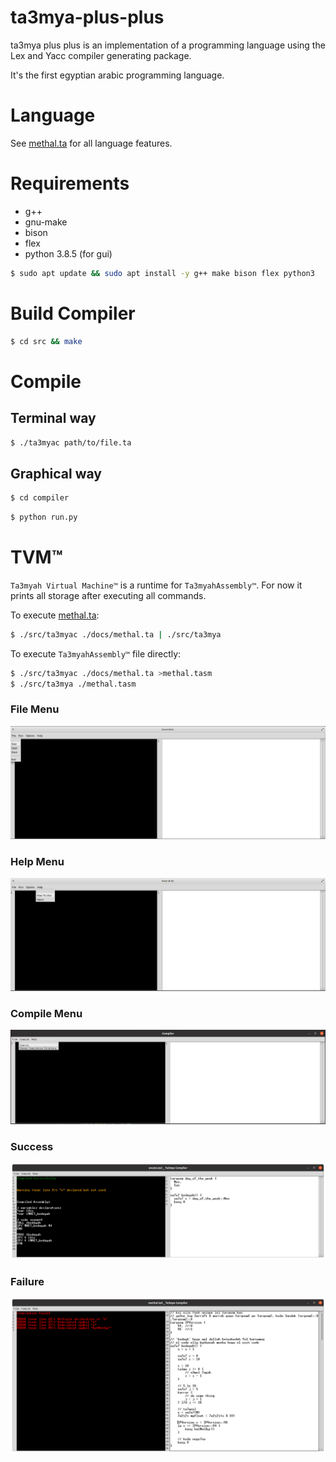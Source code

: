 # ta3mya-plus-plus
ta3mya plus plus is an implementation of a programming language using the Lex and Yacc compiler generating package.

It's the first egyptian arabic programming language.

# Language
See [methal.ta](./docs/methal.ta) for all language features.

# Requirements
- g++
- gnu-make
- bison
- flex
- python 3.8.5 (for gui)

```sh
$ sudo apt update && sudo apt install -y g++ make bison flex python3
```

# Build Compiler
```sh
$ cd src && make 
```


# Compile
## Terminal way
```sh
$ ./ta3myac path/to/file.ta
```
## Graphical way
```sh
$ cd compiler
```
```sh
$ python run.py
```

# TVM™
`Ta3myah Virtual Machine™` is a runtime for `Ta3myahAssembly™`.
For now it prints all storage after executing all commands.

To execute [methal.ta](./docs/methal.ta):
```sh
$ ./src/ta3myac ./docs/methal.ta | ./src/ta3mya
```

To execute `Ta3myahAssembly™` file directly:
```sh
$ ./src/ta3myac ./docs/methal.ta >methal.tasm
$ ./src/ta3mya ./methal.tasm
```

### File Menu
![](./compiler/screenshots/FileMenu.png) 

### Help Menu
![](./compiler/screenshots/HelpMenu.png) 

### Compile Menu
![](./compiler/screenshots/CompileMenu.png) 

### Success
![](./compiler/screenshots/Success.png) 

### Failure
![](./compiler/screenshots/Failure.png) 
